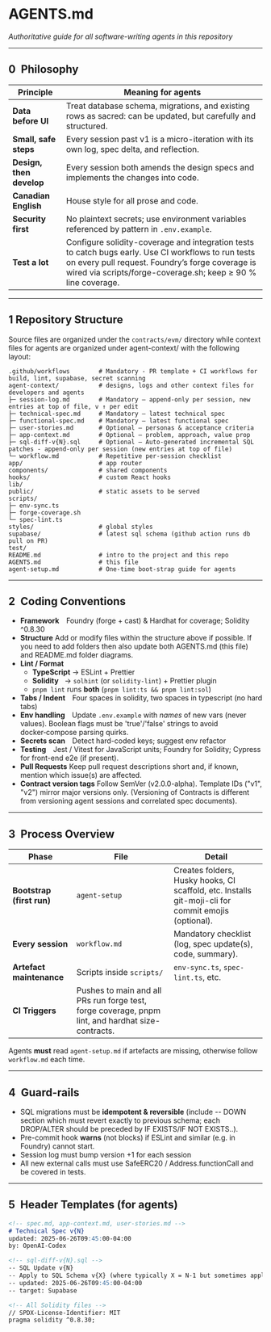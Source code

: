 # AGENTS.md  
_Authoritative guide for all software-writing agents in this repository_

---

## 0 Philosophy

| Principle | Meaning for agents |
|-----------|-------------------|
| **Data before UI** | Treat database schema, migrations, and existing rows as sacred: can be updated, but carefully and structured. |
| **Small, safe steps** | Every session past v1 is a micro-iteration with its own log, spec delta, and reflection. |
| **Design, then develop** | Every session both amends the design specs and implements the changes into code. |
| **Canadian English** | House style for all prose and code. |
| **Security first** | No plaintext secrets; use environment variables referenced by pattern in `.env.example`. |
| **Test a lot** | Configure solidity-coverage and integration tests to catch bugs early. Use CI workflows to run tests on every pull request. Foundry’s forge coverage is wired via scripts/forge-coverage.sh; keep ≥ 90 % line coverage. |

---

## 1 Repository Structure
Source files are organized under the `contracts/evm/` directory while context files for agents are organized under agent-context/ with the following layout:
```
.github/workflows        # Mandatory - PR template + CI workflows for build, lint, supabase, secret scanning
agent-context/           # designs, logs and other context files for developers and agents
├─ session-log.md        # Mandatory – append-only per session, new entries at top of file, v ↑ per edit
├─ technical-spec.md     # Mandatory – latest technical spec
├─ functional-spec.md    # Mandatory – latest functional spec
├─ user-stories.md       # Optional – personas & acceptance criteria
├─ app-context.md        # Optional – problem, approach, value prop
├─ sql-diff-v{N}.sql     # Optional – Auto-generated incremental SQL patches - append-only per session (new entries at top of file)
└─ workflow.md           # Repetitive per-session checklist
app/                     # app router
components/              # shared components
hooks/                   # custom React hooks
lib/
public/                  # static assets to be served
scripts/
├─ env-sync.ts
├─ forge-coverage.sh
└─ spec-lint.ts
styles/                  # global styles
supabase/                # latest sql schema (github action runs db pull on PR)
test/
README.md                # intro to the project and this repo
AGENTS.md                # this file
agent-setup.md           # One-time boot-strap guide for agents

```

---

## 2 Coding Conventions

* **Framework** Foundry (forge + cast) & Hardhat for coverage; Solidity ^0.8.30
* **Structure** Add or modify files within the structure above if possible. If you need to add folders then also update both AGENTS.md (this file) and README.md folder diagrams.
* **Lint / Format**  
  * **TypeScript** → ESLint + Prettier  
  * **Solidity**   → `solhint` (or `solidity-lint`) + Prettier plugin  
  * `pnpm lint` runs **both** (`pnpm lint:ts && pnpm lint:sol`)
* **Tabs / Indent** Four spaces in solidity, two spaces in typescript (no hard tabs)  
* **Env handling** Update `.env.example` with *names* of new vars (never values). Boolean flags must be 'true'/'false' strings to avoid docker‑compose parsing quirks. 
* **Secrets scan** Detect hard-coded keys; suggest env refactor  
* **Testing** Jest / Vitest for JavaScript units; Foundry for Solidity; Cypress for front-end e2e (if present).
* **Pull Requests** Keep pull request descriptions short and, if known, mention which issue(s) are affected.
* **Contract version tags** Follow SemVer (v2.0.0-alpha). Template IDs ("v1", "v2") mirror major versions only. (Versioning of Contracts is different from versioning agent sessions and correlated spec documents).

---

## 3 Process Overview

| Phase | File | Detail |
|-------|------|--------|
| **Bootstrap (first run)** | `agent-setup` | Creates folders, Husky hooks, CI scaffold, etc. Installs git-moji-cli for commit emojis (optional). |
| **Every session** | `workflow.md` | Mandatory checklist (log, spec update(s), code, summary). |
| **Artefact maintenance** | Scripts inside `scripts/` | `env-sync.ts`, `spec-lint.ts`, etc. |
| **CI Triggers** | Pushes to main and all PRs run forge test, forge coverage, pnpm lint, and hardhat size-contracts. |

Agents **must** read `agent-setup.md` if artefacts are missing, otherwise follow `workflow.md` each time.

---

## 4 Guard-rails

* SQL migrations must be **idempotent & reversible** (include -- DOWN section which must revert exactly to previous schema; each DROP/ALTER should be preceded by IF EXISTS/IF NOT EXISTS..).
* Pre-commit hook **warns** (not blocks) if ESLint and similar (e.g. in Foundry) cannot start.
* Session log must bump version +1 for each session
* All new external calls must use SafeERC20 / Address.functionCall and be covered in tests.

---

## 5 Header Templates (for agents)

```markdown
<!-- spec.md, app-context.md, user-stories.md -->
# Technical Spec v{N}
updated: 2025-06-26T09:45:00-04:00
by: OpenAI-Codex
```

```markdown
<!-- sql-diff-v{N}.sql -->
-- SQL Update v{N}
-- Apply to SQL Schema v{X} (where typically X = N-1 but sometimes applies to earlier version)
-- updated: 2025-06-26T09:45:00-04:00
-- target: Supabase
```

```markdown
<!-- All Solidity files -->
// SPDX-License-Identifier: MIT
pragma solidity ^0.8.30;
```
